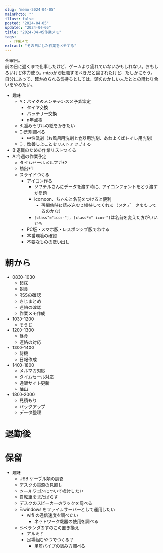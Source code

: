 ```yaml
---
slug: "memo-2024-04-05"
mainPhoto: ""
illust: false
posted: "2024-04-05"
updated: "2024-04-05"
title: "2024-04-05作業メモ"
tags:
  - 作業メモ
extract: "その日にした作業をメモする"
---
```


金曜日。  
前の日に遅くまで仕事したけど、ゲームより疲れていないかもしれない。おもしろいけど体力使う。mizoから転職するべきだと諭されたけど、たしかにそう。自分にあって、確かめられる気持ちとしては、頭のおかしい人たととの関わり合いをやめたい。

- 趣味
  - A：バイクのメンテナンスと予算策定
    - タイヤ交換
    - バッテリー交換
    - n年点検
  - B:脳みそザルの絵をかきたい
  - C:洗剤調べる
    - 中性洗剤（お風呂用洗剤と食器用洗剤、あわよくばトイレ用洗剤）
  - C：改善したことをリストアップする
- B:退職のための作業リストつくる
- A:今週の作業予定
  - タイムセールメルマガ*2
  - 抽出*1
  - スライドつくる
    - アイコン作る
      - ソフテルさんにデータを渡す時に、アイコンフォントをどう渡すか問題
      - icomoon、ちゃんと名前をつけると便利
        - 再編集時に読み込むと維持してくれる（メタデータをもってるのかな）
      - `[class^="icon-"], [class*=" icon-"]`は名前を変えた方がいいかも
    - PC版・スマホ版・レスポンシブ版でわける
    - 本番環境の確認
    - 不要なものの洗い出し

# 朝から

- 0830-1030
  - 起床
  - 朝食
  - RSSの確認
  - きじまとめ
  - 連絡の確認
  - 作業メモ作成
- 1030-1200
  - そうじ
- 1200-1300
  - 昼食
  - 連絡の対応
- 1300-1400
  - 待機
  - 日報作成
- 1400-1800
  - メルマガ対応
  - タイムセール対応
  - 通販サイト更新
  - 抽出
- 1800-2000
  - 見積もり
  - バックアップ
  - データ整理


# 退勤後


# 保留

- 趣味
  - USB ケーブル類の調査
  - デスクの電源の見直し
  - ツールワゴンについて検討したい
  - 自転車をまたばらす
  - デスクのスピーカーのラックを調べる
  - E:windows をファイルサーバーとして運用したい
    - wifi の通信速度を調べたい
      - ネットワーク機器の使用を調べる
  - E:ベランダのすのこの置き換え
    - アルミ？
    - 足場組むやつでつくる？
      - 単艦パイプの組み方調べる
